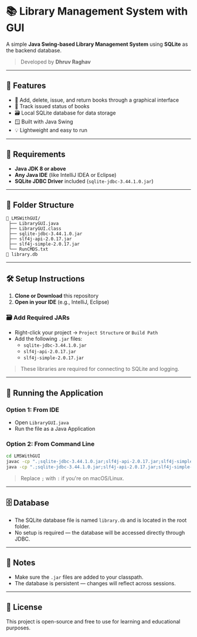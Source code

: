 # 📚 Library Management System with GUI

A simple **Java Swing-based Library Management System** using **SQLite** as the backend database.

> Developed by **Dhruv Raghav**

---

## 🧰 Features

- 📖 Add, delete, issue, and return books through a graphical interface  
- 🧑 Track issued status of books  
- 🗃️ Local SQLite database for data storage  
- 🪟 Built with Java Swing  
- 💡 Lightweight and easy to run

---

## 🔧 Requirements

- **Java JDK 8 or above**
- **Any Java IDE** (like IntelliJ IDEA or Eclipse)
- **SQLite JDBC Driver** included (`sqlite-jdbc-3.44.1.0.jar`)

---

## 📂 Folder Structure

```
📁 LMSWithGUI/
 ├── LibraryGUI.java
 ├── LibraryGUI.class
 ├── sqlite-jdbc-3.44.1.0.jar
 ├── slf4j-api-2.0.17.jar
 ├── slf4j-simple-2.0.17.jar
 └── RunCMDS.txt
📄 library.db
```

---

## 🛠️ Setup Instructions

1. **Clone or Download** this repository
2. **Open in your IDE** (e.g., IntelliJ, Eclipse)

### 🗃️ Add Required JARs
- Right-click your project → `Project Structure` or `Build Path`
- Add the following `.jar` files:
  - `sqlite-jdbc-3.44.1.0.jar`
  - `slf4j-api-2.0.17.jar`
  - `slf4j-simple-2.0.17.jar`

> These libraries are required for connecting to SQLite and logging.

---

## 🧪 Running the Application

### Option 1: From IDE
- Open `LibraryGUI.java`
- Run the file as a Java Application

### Option 2: From Command Line

```bash
cd LMSWithGUI
javac -cp ".;sqlite-jdbc-3.44.1.0.jar;slf4j-api-2.0.17.jar;slf4j-simple-2.0.17.jar" LibraryGUI.java
java -cp ".;sqlite-jdbc-3.44.1.0.jar;slf4j-api-2.0.17.jar;slf4j-simple-2.0.17.jar" LibraryGUI
```

> Replace `;` with `:` if you're on macOS/Linux.

---

## 🗄️ Database

- The SQLite database file is named `library.db` and is located in the root folder.
- No setup is required — the database will be accessed directly through JDBC.

---

## 📌 Notes

- Make sure the `.jar` files are added to your classpath.
- The database is persistent — changes will reflect across sessions.

---

## 📃 License

This project is open-source and free to use for learning and educational purposes.


